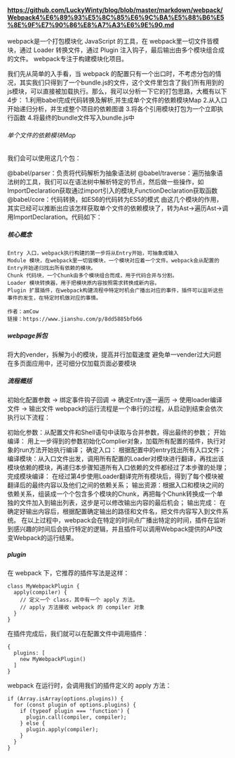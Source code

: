 #### https://github.com/LuckyWinty/blog/blob/master/markdown/webpack/Webpack4%E6%89%93%E5%8C%85%E6%9C%BA%E5%88%B6%E5%8E%9F%E7%90%86%E8%A7%A3%E6%9E%90.md

webpack是一个打包模块化 JavaScript 的工具，在 webpack里一切文件皆模块，通过 Loader 转换文件，通过 Plugin 注入钩子，最后输出由多个模块组合成的文件。 webpack专注于构建模块化项目。

我们先从简单的入手看，当 webpack 的配置只有一个出口时，不考虑分包的情况，其实我们只得到了一个bundle.js的文件，这个文件里包含了我们所有用到的js模块，可以直接被加载执行。那么，我可以分析一下它的打包思路，大概有以下4步：
1.利用babel完成代码转换及解析,并生成单个文件的依赖模块Map
2.从入口开始递归分析，并生成整个项目的依赖图谱
3.将各个引用模块打包为一个立即执行函数
4.将最终的bundle文件写入bundle.js中

###### 单个文件的依赖模块Map
我们会可以使用这几个包：

@babel/parser：负责将代码解析为抽象语法树
@babel/traverse：遍历抽象语法树的工具，我们可以在语法树中解析特定的节点，然后做一些操作，如ImportDeclaration获取通过import引入的模块,FunctionDeclaration获取函数
@babel/core：代码转换，如ES6的代码转为ES5的模式
由这几个模块的作用，其实已经可以推断出应该怎样获取单个文件的依赖模块了，转为Ast->遍历Ast->调用ImportDeclaration。代码如下：

##### 核心概念
```
Entry 入口，webpack执行构建的第一步将从Entry开始，可抽象成输入
Module 模块，在webpack里一切皆模块，一个模块对应着一个文件。webpack会从配置的Entry开始递归找出所有依赖的模块。
Chunk 代码块，一个Chunk由多个模块组合而成，用于代码合并与分割。
Loader 模块转换器，用于把模块原内容按照需求转换成新内容。
Plugin 扩展插件，在webpack构建流程中特定时机会广播出对应的事件，插件可以监听这些事件的发生，在特定时机做对应的事情。

作者：amCow
链接：https://www.jianshu.com/p/8dd5885bfb66

```
##### webpage拆包
将大的vender，拆解为小的模块，提高并行加载速度
避免单一vender过大问题
在多页面应用中，还可细分仅加载页面必要模块

##### 流程概括
初始化配置参数 -> 绑定事件钩子回调 -> 确定Entry逐一遍历 -> 使用loader编译文件 -> 输出文件
webpack的运行流程是一个串行的过程，从启动到结束会依次执行以下流程：

初始化参数：从配置文件和Shell语句中读取与合并参数，得出最终的参数；
开始编译： 用上一步得到的参数初始化Complier对象，加载所有配置的插件，执行对象的run方法开始执行编译；
确定入口： 根据配置中的entry找出所有入口文件；
编译模块：从入口文件出发，调用所有配置的Loader对模块进行翻译，再找出该模块依赖的模块，再递归本步骤知道所有入口依赖的文件都经过了本步骤的处理；
完成模块编译： 在经过第4步使用Loader翻译完所有模块后，得到了每个模块被翻译后的最终内容以及他们之间的依赖关系；
输出资源：根据入口和模块之间的依赖关系，组装成一个个包含多个模块的Chunk，再把每个Chunk转换成一个单独的文件加入到输出列表，这步是可以修改输出内容的最后机会；
输出完成： 在确定好输出内容后，根据配置确定输出的路径和文件名，把文件内容写入到文件系统。
在以上过程中，webpack会在特定的时间点广播出特定的时间，插件在监听到感兴趣的时间后会执行特定的逻辑，并且插件可以调用Webpack提供的API改变Webpack的运行结果。


##### plugin
在 webpack 下，它推荐的插件写法是这样：
```
class MyWebpackPlugin {
  apply(compiler) {
    // 定义一个 class，其中有一个 apply 方法，
    // apply 方法接收 webpack 的 compiler 对象
  }
}
```
在插件完成后，我们就可以在配置文件中调用插件：
```
{
  plugins: [
    new MyWebpackPlugin()
  ]
}
```
webpack 在运行时，会调用我们的插件定义的 apply 方法：
```
if (Array.isArray(options.plugins)) {
  for (const plugin of options.plugins) {
    if (typeof plugin === 'function') {
      plugin.call(compiler, compiler);
    } else {
      plugin.apply(compiler);
    }
  }
}
```